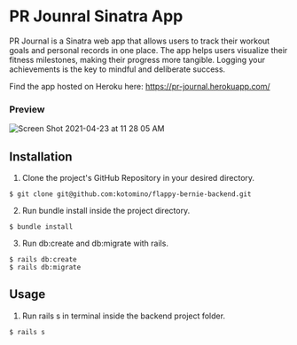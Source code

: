# PR Jounral Sinatra App

PR Journal is a Sinatra web app that allows users to track their workout goals and personal records in one place. The app helps users visualize their fitness milestones, making their progress more tangible. Logging your achievements is the key to mindful and deliberate success.

Find the app hosted on Heroku here: https://pr-journal.herokuapp.com/


### Preview

![Screen Shot 2021-04-23 at 11 28 05 AM](https://user-images.githubusercontent.com/73256077/115894263-105ad480-a427-11eb-9243-c5ee6a149af0.png)

## Installation

 1. Clone the project's GitHub Repository in your desired directory.
 ```
 $ git clone git@github.com:kotomino/flappy-bernie-backend.git
 ```
2. Run bundle install inside the project directory.
``` 
$ bundle install
```
3. Run db:create and db:migrate with rails.
```
$ rails db:create
$ rails db:migrate
```

## Usage
1. Run rails s in terminal inside the backend project folder.
```
$ rails s
```
